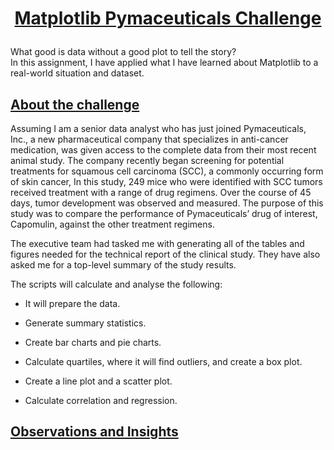 # <p align="center"> <ins>Matplotlib Pymaceuticals Challenge</ins>

  What good is data without a good plot to tell the story? <br> In this assignment, I have applied what I have learned about Matplotlib to a real-world situation and dataset.
## <ins>About the challenge</ins>
  
  Assuming I am a senior data analyst who has just joined Pymaceuticals, Inc., a new pharmaceutical company that specializes in anti-cancer medication, was  given access to the complete data from their most recent animal study. The company recently began screening for potential treatments for squamous cell carcinoma (SCC), a commonly occurring form of skin cancer,  In this study, 249 mice who were identified with SCC tumors received treatment with a range of drug regimens. Over the course of 45 days, tumor development was observed and measured. The purpose of this study was to compare the performance of Pymaceuticals’ drug of interest, Capomulin, against the other treatment regimens.

The executive team had tasked me with generating all of the tables and figures needed for the technical report of the clinical study. They have also asked me for a top-level summary of the study results.
  
  The scripts will calculate and analyse the following:

* It will prepare the data.

* Generate summary statistics.

* Create bar charts and pie charts.

* Calculate quartiles, where it will find outliers, and create a box plot.

* Create a line plot and a scatter plot.

* Calculate correlation and regression.

## <ins>Observations and Insights</ins>
  


  
  
  
